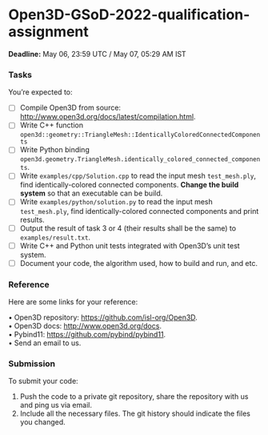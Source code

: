 # Open3D-GSoD-2022-qualification-assignment

**Deadline:** May 06, 23:59 UTC / May 07, 05:29 AM IST

### Tasks

You’re expected to:

- [ ] Compile Open3D from source: http://www.open3d.org/docs/latest/compilation.html.
- [ ] Write C++ function `open3d::geometry::TriangleMesh::IdenticallyColoredConnectedComponents`
- [ ] Write Python binding `open3d.geometry.TriangleMesh.identically_colored_connected_components`.
- [ ] Write `examples/cpp/Solution.cpp` to read the input mesh `test_mesh.ply`, find identically-colored connected components. **Change the build system** so that an executable can be build.
- [ ] Write `examples/python/solution.py` to read the input mesh `test_mesh.ply`, find identically-colored connected components and print results.
- [ ] Output the result of task 3 or 4 (their results shall be the same) to `examples/result.txt`.
- [ ] Write C++ and Python unit tests integrated with Open3D’s unit test system.
- [ ] Document your code, the algorithm used, how to build and run, and etc.

### Reference
Here are some links for your reference:

• Open3D repository: https://github.com/isl-org/Open3D. <br/>
• Open3D docs: http://www.open3d.org/docs. <br/>
• Pybind11: https://github.com/pybind/pybind11. <br/>
• Send an email to us. <br/>

### Submission

To submit your code:

1. Push the code to a private git repository, share the repository with us and ping us via email.<br/>
2. Include all the necessary files. The git history should indicate the files you changed.<br/>
